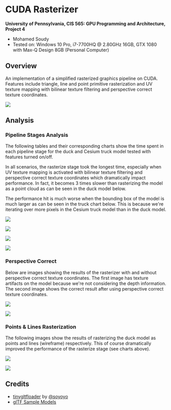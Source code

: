 CUDA Rasterizer
===============

**University of Pennsylvania, CIS 565: GPU Programming and Architecture, Project 4**

* Mohamed Soudy
* Tested on: Windows 10 Pro, i7-7700HQ @ 2.80GHz 16GB, GTX 1080 with Max-Q Design 8GB (Personal Computer)

## Overview

An implementation of a simplified rasterized graphics pipeline on CUDA. 
Features include triangle, line and point primitive rasterization 
and UV texture mapping with bilinear texture filtering and perspective correct texture coordinates.

![](img/duck_texture.PNG)

## Analysis

### Pipeline Stages Analysis

The following tables and their corresponding charts show the time spent in each pipeline stage for the duck and Cesium truck model
tested with features turned on/off.

In all scenarios, the rasterize stage took the longest time, especially when UV texture mapping is activated 
with bilinear texture filtering and perspective correct texture coordinates which dramatically impact performance. In fact,
it becomes 3 times slower than rasterizing the model as a point cloud as can be seen in the duck model below. 

The performance hit is much worse when the bounding box of the model is much larger as can be seen in the truck chart below.
This is because we're iterating over more pixels in the Cesium truck model than in the duck model.  

![](img/duck_table.PNG)

![](img/duck_chart.PNG)

![](img/truck_table.PNG)

![](img/truck_chart.PNG)

### Perspective Correct

Below are images showing the results of the rasterizer with and without perspective correct texture coordinates.
The first image has texture artifacts on the model because we're not considering the depth information.
The second image shows the correct result after using perspective correct texture coordinates.

![](img/checkerboard_correct.PNG)

![](img/checkerboard_incorrect.PNG)

### Points & Lines Rasterization

The following images show the results of rasterizing the duck model as points and lines (wireframe) respectively.
This of course dramatically improved the performance of the rasterize stage (see charts above).

![](img/duck_points.PNG)

![](img/duck_lines.PNG)


## Credits

* [tinygltfloader](https://github.com/syoyo/tinygltfloader) by [@soyoyo](https://github.com/syoyo)
* [glTF Sample Models](https://github.com/KhronosGroup/glTF/blob/master/sampleModels/README.md)
